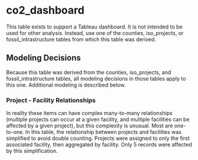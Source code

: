 # co2_dashboard

This table exists to support a Tableau dashboard. It is not intended to be used for other analysis. Instead, use one of the counties, iso_projects, or fossil_intrastructure tables from which this table was derived.

## Modeling Decisions

Because this table was derived from the counties, iso_projects, and fossil_intrastructure tables, all modeling decisions in those tables apply to this one. Additional modeling is described below.

### Project - Facility Relationships

In reality these items can have complex many-to-many relationships (multiple projects can occur at a given facility, and multiple facilities can be affected by a given project), but this complexity is unusual. Most are one-to-one.
In this table, the relationship between projects and facilities was simplified to avoid double counting. Projects were assigned to only the first associated facility, then aggregated by facility. Only 5 records were affected by this simplification.
